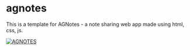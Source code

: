 # agnotes
This is a template for AGNotes - a note sharing web app made using html, css, js.


[![AGNOTES](https://imgur.com/BKfBbNb.png)](https://imgur.com/BKfBbNb.png)
